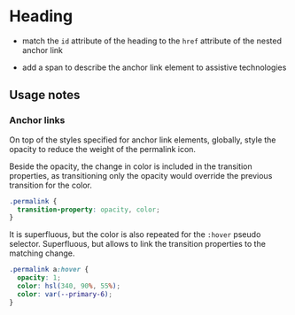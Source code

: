 # Heading

- match the `id` attribute of the heading to the `href` attribute of the nested anchor link

- add a span to describe the anchor link element to assistive technologies

## Usage notes

### Anchor links

On top of the styles specified for anchor link elements, globally, style the opacity to reduce the weight of the permalink icon.

Beside the opacity, the change in color is included in the transition properties, as transitioning only the opacity would override the previous transition for the color.

```css
.permalink {
  transition-property: opacity, color;
}
```

It is superfluous, but the color is also repeated for the `:hover` pseudo selector. Superfluous, but allows to link the transition properties to the matching change.

```css
.permalink a:hover {
  opacity: 1;
  color: hsl(340, 90%, 55%);
  color: var(--primary-6);
}
```

